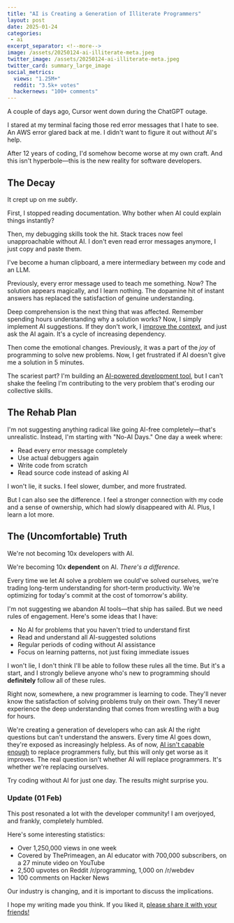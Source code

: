 ```yaml
---
title: "AI is Creating a Generation of Illiterate Programmers"
layout: post
date: 2025-01-24
categories:
 - ai
excerpt_separator: <!--more-->
image: /assets/20250124-ai-illiterate-meta.jpeg
twitter_image: /assets/20250124-ai-illiterate-meta.jpeg
twitter_card: summary_large_image
social_metrics:
  views: "1.25M+"
  reddit: "3.5k+ votes"
  hackernews: "100+ comments"
---
```


A couple of days ago, Cursor went down during the ChatGPT outage.

I stared at my terminal facing those red error messages that I hate to see. An AWS error glared back at me. I didn't want to figure it out without AI's help. 

After 12 years of coding, I'd somehow become worse at my own craft. And this isn't hyperbole&mdash;this is the new reality for software developers.

<!--more-->

## The Decay

It crept up on me *subtly*. 

First, I stopped reading documentation. Why bother when AI could explain things instantly? 

Then, my debugging skills took the hit. Stack traces now feel unapproachable without AI. I don't even read error messages anymore, I just copy and paste them.

I've become a human clipboard, a mere intermediary between my code and an LLM.

Previously, every error message used to teach me something. Now? The solution appears magically, and I learn nothing. The dopamine hit of instant answers has replaced the satisfaction of genuine understanding.

Deep comprehension is the next thing that was affected. Remember spending hours understanding why a solution works? Now, I simply implement AI suggestions. If they don't work, I [improve the context](/blog/ai-senior-developer), and just ask the AI again. It's a cycle of increasing dependency.

Then come the emotional changes. Previously, it was a part of the *joy* of programming to solve new problems. Now, I get frustrated if AI doesn't give me a solution in 5 minutes.

The scariest part? I'm building an [AI-powered development tool](/blog/giga), but I can't shake the feeling I'm contributing to the very problem that's eroding our collective skills.


## The Rehab Plan

I'm not suggesting anything radical like going AI-free completely&mdash;that's unrealistic. Instead, I'm starting with "No-AI Days." One day a week where:

* Read every error message completely
* Use actual debuggers again
* Write code from scratch
* Read source code instead of asking AI

I won't lie, it sucks. I feel slower, dumber, and more frustrated. 

But I can also see the difference. I feel a stronger connection with my code and a sense of ownership, which had slowly disappeared with AI. Plus, I learn a lot more.

## The (Uncomfortable) Truth

We're not becoming 10x developers with AI. 

We're becoming 10x **dependent** on AI. *There's a difference.*

Every time we let AI solve a problem we could've solved ourselves, we're trading long-term understanding for short-term productivity. We're optimizing for today's commit at the cost of tomorrow's ability.

I'm not suggesting we abandon AI tools&mdash;that ship has sailed. But we need rules of engagement. Here's some ideas that I have:

* No AI for problems that you haven't tried to understand first
* Read and understand all AI-suggested solutions
* Regular periods of coding without AI assistance
* Focus on learning patterns, not just fixing immediate issues

I won't lie, I don't think I'll be able to follow these rules all the time. But it's a start, and I strongly believe anyone who's new to programming should **definitely** follow all of these rules.

Right now, somewhere, a new programmer is learning to code. They'll never know the satisfaction of solving problems truly on their own. They'll never experience the deep understanding that comes from wrestling with a bug for hours. 

We're creating a generation of developers who can ask AI the right questions but can't understand the answers. Every time AI goes down, they're exposed as increasingly helpless. As of now, [AI isn't capable enough](/blog/ai-midlevel-engineer) to replace programmers fully, but this will only get worse as it improves. The real question isn't whether AI will replace programmers. It's whether we're replacing ourselves.


Try coding without AI for just one day. The results might surprise you. 

### Update (01 Feb)

This post resonated a lot with the developer community! I am overjoyed, and frankly, completely humbled.

Here's some interesting statistics:

* Over 1,250,000 views in one week
* Covered by ThePrimeagen, an AI educator with 700,000 subscribers, on a 27 minute video on YouTube
* 2,500 upvotes on Reddit /r/programming, 1,000 on /r/webdev
* 100 comments on Hacker News

Our industry is changing, and it is important to discuss the implications.

I hope my writing made you think. If you liked it, <a href="javascript:sharePost()">please share it with your friends!</a>
